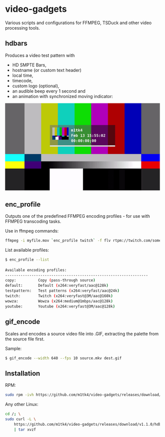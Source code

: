 # video-gadgets
Various scripts and configurations for FFMPEG, TSDuck and other video processing tools.

## hdbars 
Produces a video test pattern with 

- HD SMPTE Bars, 
- hostname (or custom text header) 
- local time, 
- timecode,
- custom logo (optional), 
- an audible beep every 1 second and 
- an animation with synchronized moving indicator:

![hdbars screenshot](/assets/hdbars-screenshot.gif)

## enc_profile
Outputs one of the predefined FFMPEG encoding profiles - for use with FFMPEG transcoding
tasks.

Use in ffmpeg commands:
```bash
ffmpeg -i myfile.mov `enc_profile twitch` -f flv rtpm://twitch.com/something
```

List available profiles:
```bash
$ enc_profile --list
 
Available encoding profiles:
-----------------------------------------------------------------
copy:          Copy (pass-through source)
default:       Default (x264:veryfast/aac@128k)
testpattern:   Test patterns (x264:veryfast/aac@24k)
twitch:        Twitch (x264:veryfast@3M/aac@160k)
wowza:         Wowza (x264:medium@1mbps/aac@128k)
youtube:       Youtube (x264:veryfast@3M/aac@128k)
```

## gif_encode

Scales and encodes a source video file into .GIF, extracting the palette from the source file first.

Sample:
```bash
$ gif_encode --width 640 --fps 10 source.mkv dest.gif
```

## Installation

RPM:
```bash
sudo rpm -ivh https://github.com/m1tk4/video-gadgets/releases/download/v1.1.0/video-gadgets-1.1.0.noarch.rpm
```

Any other Linux:
```bash
cd /; \
sudo curl -L \
    https://github.com/m1tk4/video-gadgets/releases/download/v1.1.0/hdbars \
    | tar xvzf
```
